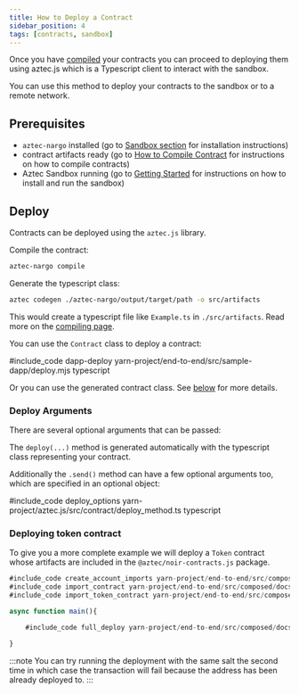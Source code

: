 ```yaml
---
title: How to Deploy a Contract
sidebar_position: 4
tags: [contracts, sandbox]
---
```


Once you have [compiled](./how_to_compile_contract.md) your contracts you can proceed to deploying them using aztec.js which is a Typescript client to interact with the sandbox.

You can use this method to deploy your contracts to the sandbox or to a remote network.

## Prerequisites

- `aztec-nargo` installed (go to [Sandbox section](../../../reference/developer_references/sandbox_reference/sandbox-reference.md) for installation instructions)
- contract artifacts ready (go to [How to Compile Contract](./how_to_compile_contract.md) for instructions on how to compile contracts)
- Aztec Sandbox running (go to [Getting Started](../../getting_started.md) for instructions on how to install and run the sandbox)

## Deploy

Contracts can be deployed using the `aztec.js` library.

Compile the contract:

```bash
aztec-nargo compile
```

Generate the typescript class:

```bash
aztec codegen ./aztec-nargo/output/target/path -o src/artifacts
```

This would create a typescript file like `Example.ts` in `./src/artifacts`. Read more on the [compiling page](./how_to_compile_contract.md).

You can use the `Contract` class to deploy a contract:

#include_code dapp-deploy yarn-project/end-to-end/src/sample-dapp/deploy.mjs typescript

Or you can use the generated contract class. See [below](#deploying-token-contract) for more details.

### Deploy Arguments

There are several optional arguments that can be passed:

The `deploy(...)` method is generated automatically with the typescript class representing your contract.

Additionally the `.send()` method can have a few optional arguments too, which are specified in an optional object:

#include_code deploy_options yarn-project/aztec.js/src/contract/deploy_method.ts typescript

### Deploying token contract

To give you a more complete example we will deploy a `Token` contract whose artifacts are included in the `@aztec/noir-contracts.js` package.

```ts
#include_code create_account_imports yarn-project/end-to-end/src/composed/docs_examples.test.ts raw
#include_code import_contract yarn-project/end-to-end/src/composed/docs_examples.test.ts raw
#include_code import_token_contract yarn-project/end-to-end/src/composed/docs_examples.test.ts raw

async function main(){

    #include_code full_deploy yarn-project/end-to-end/src/composed/docs_examples.test.ts raw

}
```

:::note
You can try running the deployment with the same salt the second time in which case the transaction will fail because the address has been already deployed to.
:::
